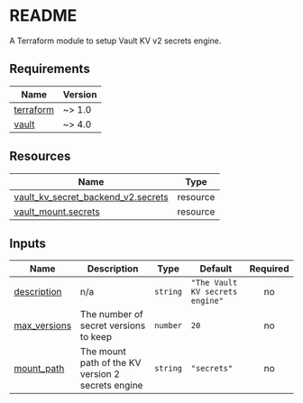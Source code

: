 # README
A Terraform module to setup Vault KV v2 secrets engine.

<!-- BEGIN_TF_DOCS -->
## Requirements

| Name | Version |
|------|---------|
| <a name="requirement_terraform"></a> [terraform](#requirement\_terraform) | ~> 1.0 |
| <a name="requirement_vault"></a> [vault](#requirement\_vault) | ~> 4.0 |

## Resources

| Name | Type |
|------|------|
| [vault_kv_secret_backend_v2.secrets](https://registry.terraform.io/providers/hashicorp/vault/latest/docs/resources/kv_secret_backend_v2) | resource |
| [vault_mount.secrets](https://registry.terraform.io/providers/hashicorp/vault/latest/docs/resources/mount) | resource |

## Inputs

| Name | Description | Type | Default | Required |
|------|-------------|------|---------|:--------:|
| <a name="input_description"></a> [description](#input\_description) | n/a | `string` | `"The Vault KV secrets engine"` | no |
| <a name="input_max_versions"></a> [max\_versions](#input\_max\_versions) | The number of secret versions to keep | `number` | `20` | no |
| <a name="input_mount_path"></a> [mount\_path](#input\_mount\_path) | The mount path of the KV version 2 secrets engine | `string` | `"secrets"` | no |
<!-- END_TF_DOCS -->